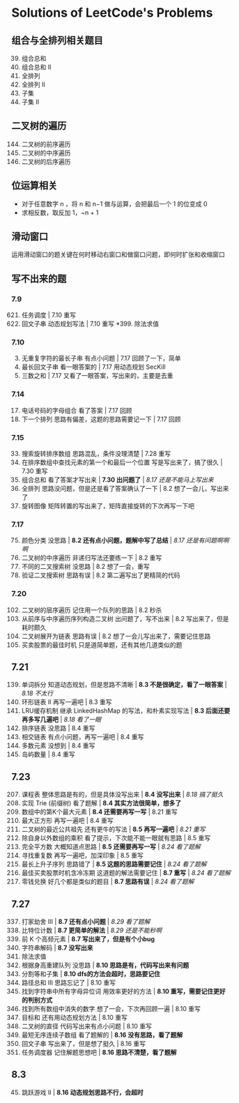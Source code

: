 # Solutions of LeetCode's Problems

## 组合与全排列相关题目
39. 组合总和
40. 组合总和 II
41. 全排列
42. 全排列 II
43. 子集
44. 子集 II

## 二叉树的遍历
144. 二叉树的前序遍历
94. 二叉树的中序遍历
145. 二叉树的后序遍历

## 位运算相关
- 对于任意数字 n ，将 n 和 n−1 做与运算，会把最后一个 1 的位变成 0
- 求相反数，取反加 1，~n + 1

## 滑动窗口
运用滑动窗口的题关键在何时移动右窗口和做窗口问题，即何时扩张和收缩窗口

## 写不出来的题

### 7.9

621. 任务调度 |  7.10 重写
647. 回文子串 动态规划写法 | 7.10 重写
*399. 除法求值

### 7.10

3. 无重复字符的最长子串  有点小问题 | 7.17 回顾了一下，简单
5. 最长回文子串  看一眼答案的 | 7.17 用动态规划 SecKill
15. 三数之和  | 7.17 又看了一眼答案，写出来的，主要是去重

### 7.14

17. 电话号码的字母组合  看了答案  | 7.17 回顾
31. 下一个排列  思路有偏差，这题的思路需要记一下 | 7.17 回顾

### 7.15

33. 搜索旋转排序数组  思路混乱，条件没理清楚  | 7.28 重写
34. 在排序数组中查找元素的第一个和最后一个位置  写是写出来了，搞了很久  | 7.30 重写
39. 组合总和  看了答案才写出来  | **7.30 出问题了**  | *8.17 还是不能马上写出来*
46. 全排列  思路没问题，但是还是看了答案确认了一下  | 8.2 想了一会儿，写出来了
48. 旋转图像  矩阵转置的写出来了，矩阵直接旋转的下次再写一下吧  

### 7.17

75. 颜色分类  没思路  | **8.2 还有点小问题，题解中写了总结**  | *8.17 还是有问题啊啊啊*
94. 二叉树的中序遍历  非递归写法还要练一下  | 8.2 重写
96. 不同的二叉搜索树  没思路  | 8.2 想了一会，重写
98. 验证二叉搜索树  思路有误  | 8.2 第二遍写出了更精简的代码

### 7.20

102. 二叉树的层序遍历  记住用一个队列的思路  | 8.2 秒杀
105. 从前序与中序遍历序列构造二叉树  出问题了，写不出来  | 8.2 写出来了，但是耗时颇久
114. 二叉树展开为链表  思路有误  | 8.2 想了一会儿写出来了，需要记住思路
121. 买卖股票的最佳时机  只是道简单题，还有其他几道类似的题  

## 7.21

139. 单词拆分  知道动态规划，但是思路不清晰  | **8.3 不是很确定，看了一眼答案**  | *8.18 不太行*
142. 环形链表 II  再写一遍吧  | 8.3 重写
146. LRU缓存机制  继承 LinkedHashMap 的写法，和朴素实现写法  | **8.3 后面还要再多写几遍吧**  | *8.18 看了一眼*
148. 排序链表  没思路   | 8.4 重写
160. 相交链表  有点小问题，再写一遍吧  | 8.4 重写
169. 多数元素  没想到  | 8.4 重写
200. 岛屿数量  | 8.4 重写

## 7.23

207. 课程表  整体思路是有的，但是具体没写出来  | **8.4 没写出来**  | *8.18 搞了挺久*
208. 实现 Trie (前缀树)  看了题解  | **8.4 其实方法很简单，想多了**
215. 数组中的第K个最大元素  | **8.4 还需要再写一写**  | 8.21 重写
221. 最大正方形  再写一遍吧  | 8.4 重写
236. 二叉树的最近公共祖先  还有更牛的写法  | **8.5 再写一遍吧**  | *8.21 重写*
238. 除自身以外数组的乘积  看了提示，下次能不能一眼就有思路  | 8.5 重写
279. 完全平方数  大概知道点思路  | **8.5 还需要再写一写**  | *8.24 看了题解*
287. 寻找重复数  再写一遍吧，加深印象  | 8.5 重写
300. 最长上升子序列  思路错了  | **8.5 这题的思路需要记住**  | *8.24 看了题解*
309. 最佳买卖股票时机含冷冻期  这道题的解法需要记住  | **8.7 重写**  | *8.24 看了题解*
322. 零钱兑换  好几个都是类似的题目  | **8.7 思路有误**  | *8.24 看了题解*

## 7.27

337. 打家劫舍 III  | **8.7 还有点小问题**  | *8.29 看了题解*
338. 比特位计数  | **8.7 更简单的解法**  |  *8.29 还是不能秒啊*
347. 前 K 个高频元素  | **8.7 写出来了，但是有个小bug**
394. 字符串解码  | **8.7 没写出来**
399. 除法求值
406. 根据身高重建队列  没思路 | **8.10 思路是有，代码写出来有问题**
416. 分割等和子集  | **8.10 dfs的方法会超时，思路要记住**
437. 路径总和 III  思路忘记了 | 8.10 重写
438. 找到字符串中所有字母异位词  用效率更好的方法 | **8.10 重写，需要记住更好的判别方式**
448. 找到所有数组中消失的数字  想了一会，下次再回顾一遍 | 8.10 重写
494. 目标和  还有用动态规划方法  | 8.10 重写
543. 二叉树的直径  代码写出来有点小问题  | 8.10 重写
581. 最短无序连续子数组  看了题解的  | **8.16 没有思路，看了题解**
647. 回文子串  写出来了，但是想了挺久 | 8.16 重写
621. 任务调度器  记住解题思想吧  | **8.16 思路不清楚，看了题解**

## 8.3

45. 跳跃游戏 II  | **8.16 动态规划思路不行，会超时**
